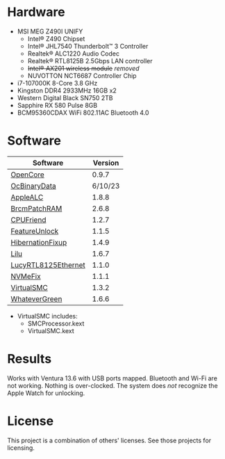 # Hardware
* MSI MEG Z490I UNIFY
  * Intel® Z490 Chipset
  * Intel® JHL7540 Thunderbolt™ 3 Controller
  * Realtek® ALC1220 Audio Codec
  * Realtek® RTL8125B 2.5Gbps LAN controller
  * ~~Intel® AX201 wireless module~~ *removed*
  * NUVOTTON NCT6687 Controller Chip
* i7-107000K 8-Core 3.8 GHz
* Kingston DDR4 2933MHz 16GB x2
* Western Digital Black SN750 2TB
* Sapphire RX 580 Pulse 8GB
* BCM95360CDAX WiFi 802.11AC Bluetooth 4.0

# Software
Software | Version
-------- | -------
[OpenCore](https://github.com/acidanthera/OpenCorePkg) | 0.9.7
[OcBinaryData](https://github.com/acidanthera/OcBinaryData) | 6/10/23
[AppleALC](https://github.com/acidanthera/AppleALC) | 1.8.8
[BrcmPatchRAM](https://github.com/acidanthera/BrcmPatchRAM) | 2.6.8
[CPUFriend](https://github.com/acidanthera/CPUFriend) | 1.2.7
[FeatureUnlock](https://github.com/acidanthera/FeatureUnlock) | 1.1.5
[HibernationFixup](https://github.com/acidanthera/HibernationFixup) | 1.4.9
[Lilu](https://github.com/acidanthera/Lilu) | 1.6.7
[LucyRTL8125Ethernet](https://github.com/Mieze/LucyRTL8125Ethernet) | 1.1.0
[NVMeFix](https://github.com/acidanthera/NVMeFix) | 1.1.1
[VirtualSMC](https://github.com/acidanthera/VirtualSMC) | 1.3.2
[WhateverGreen](https://github.com/acidanthera/WhateverGreen) | 1.6.6

* VirtualSMC includes:
  * SMCProcessor.kext
  * VirtualSMC.kext

# Results
Works with Ventura 13.6 with USB ports mapped. Bluetooth and Wi-Fi are not working. Nothing is over-clocked. The system does *not* recognize the Apple Watch for unlocking.

# License
This project is a combination of others' licenses. See those projects for licensing.

